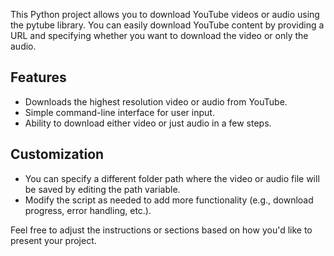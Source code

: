 This Python project allows you to download YouTube videos or audio using the pytube library. You can easily download YouTube content by providing a URL and specifying whether you want to download the video or only the audio.

<h2>Features</h2>
<ul>
  <li>Downloads the highest resolution video or audio from YouTube.</li>
  <li>Simple command-line interface for user input.</li>
  <li>Ability to download either video or just audio in a few steps.</li>
</ul>

<h2>Customization</h2>
<ul>
  <li>You can specify a different folder path where the video or audio file will be saved by editing the path variable.</li>
  <li>Modify the script as needed to add more functionality (e.g., download progress, error handling, etc.).</li>
</ul>

Feel free to adjust the instructions or sections based on how you'd like to present your project.

